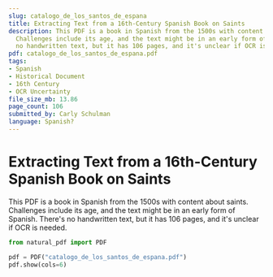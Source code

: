 ```yaml
---
slug: catalogo_de_los_santos_de_espana
title: Extracting Text from a 16th-Century Spanish Book on Saints
description: This PDF is a book in Spanish from the 1500s with content about saints.
  Challenges include its age, and the text might be in an early form of Spanish. There's
  no handwritten text, but it has 106 pages, and it's unclear if OCR is needed.
pdf: catalogo_de_los_santos_de_espana.pdf
tags:
- Spanish
- Historical Document
- 16th Century
- OCR Uncertainty
file_size_mb: 13.86
page_count: 106
submitted_by: Carly Schulman
language: Spanish?
---
```

# Extracting Text from a 16th-Century Spanish Book on Saints

This PDF is a book in Spanish from the 1500s with content about saints. Challenges include its age, and the text might be in an early form of Spanish. There's no handwritten text, but it has 106 pages, and it's unclear if OCR is needed.

```python
from natural_pdf import PDF

pdf = PDF("catalogo_de_los_santos_de_espana.pdf")
pdf.show(cols=6)
```